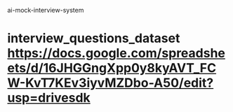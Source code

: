  ai-mock-interview-system
# interview_questions_dataset https://docs.google.com/spreadsheets/d/16JHGGngXpp0y8kyAVT_FCW-KvT7KEv3iyvMZDbo-A50/edit?usp=drivesdk
